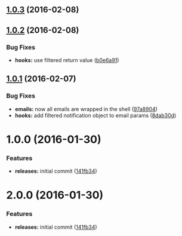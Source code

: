<a name="1.0.3"></a>
## [1.0.3](https://github.com/hypeJunction/Elgg-notifications_html_handler/compare/1.0.2...v1.0.3) (2016-02-08)




<a name="1.0.2"></a>
## [1.0.2](https://github.com/hypeJunction/Elgg-notifications_html_handler/compare/1.0.1...v1.0.2) (2016-02-08)


### Bug Fixes

* **hooks:** use filtered return value ([b0e6a91](https://github.com/hypeJunction/Elgg-notifications_html_handler/commit/b0e6a91))



<a name="1.0.1"></a>
## [1.0.1](https://github.com/hypeJunction/Elgg-notifications_html_handler/compare/1.0.0...v1.0.1) (2016-02-07)


### Bug Fixes

* **emails:** now all emails are wrapped in the shell ([97a8904](https://github.com/hypeJunction/Elgg-notifications_html_handler/commit/97a8904))
* **hooks:** add filtered notification object to email params ([8dab30d](https://github.com/hypeJunction/Elgg-notifications_html_handler/commit/8dab30d))



<a name="1.0.0"></a>
# 1.0.0 (2016-01-30)


### Features

* **releases:** initial commit ([141fb34](https://github.com/hypeJunction/Elgg-notifications_html_handler/commit/141fb34))



<a name="2.0.0"></a>
# 2.0.0 (2016-01-30)


### Features

* **releases:** initial commit ([141fb34](https://github.com/hypeJunction/Elgg-notifications_html_handler/commit/141fb34))



